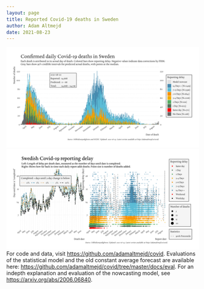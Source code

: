 ```yaml
---
layout: page
title: Reported Covid-19 deaths in Sweden
author: Adam Altmejd
date: 2021-08-23
---
```


![Graph of Swedish Covid-19 deaths with reporting delay.](deaths_lag_sweden_2021-08-23.png "Swedish Covid-19 deaths.")
![Graph of Swedish Covid-19 reporting delay in daily deaths.](lag_trend_sweden_2021-08-23.png "Trend in Swedish Covid-19 mortality reporting delay.")
For code and data, visit <https://github.com/adamaltmejd/covid>.
Evaluations of the statistical model and the old constant average forecast are available here: <https://github.com/adamaltmejd/covid/tree/master/docs/eval>.
For an indepth explanation and evaluation of the nowcasting model, see <https://arxiv.org/abs/2006.06840>.
